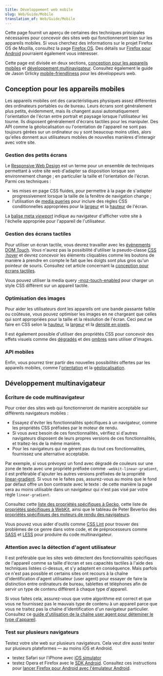 ```yaml
---
title: Développement web mobile
slug: Web/Guide/Mobile
translation_of: Web/Guide/Mobile
---
```

Cette page fournit un aperçu de certaines des techniques principales nécessaires pour concevoir des sites web qui fonctionneront bien sur les appareils mobiles. Si vous cherchez des informations sur le projet Firefox OS de Mozilla, consultez la page [Firefox OS](/fr/Firefox_OS). Des détails sur [Firefox pour Android](/fr/docs/Mozilla/Firefox_pour_Android) pourraient également vous intéresser.

Cette page est divisée en deux sections, [conception pour les appareils mobiles](#Conception_pour_les_appareils_mobiles) et [développement multinavigateur](#D.C3.A9veloppement_multinavigateur). Consultez également le guide de Jason Grlicky [mobile-friendliness](/fr/docs/Web_Development/Mobile/Mobile-friendliness) pour les développeurs web.

## Conception pour les appareils mobiles

Les appareils mobiles ont des caractéristiques physiques assez différentes des ordinateurs portables ou de bureau. Leurs écrans sont généralement plus petits, évidemment, mais ils changent aussi automatiquement l'orientation de l'écran entre portrait et paysage lorsque l'utilisateur les tourne. Ils disposent généralement d'écrans tactiles pour les manipuler. Des API comme la géolocalisation ou l'orientation de l'appareil ne sont pas toujours gérées sur un ordinateur ou y sont beaucoup moins utiles, alors qu'elles donnent aux utilisateurs mobiles de nouvelles manières d'interagir avec votre site.

### Gestion des petits écrans

Le [Responsive Web Design](/fr/docs/Développement_Web/Design_web_Responsive) est un terme pour un ensemble de techniques permettant à votre site web d'adapter sa disposition lorsque son environnement change ; en particulier la taille et l'orientation de l'écran. Parmi ces techniques :

- les mises en page CSS fluides, pour permettre à la page de s'adapter progressivement lorsque la taille de la fenêtre de navigation change ;
- l'utilisation de [media queries](/fr/docs/CSS/Media_queries) pour inclure des règles CSS conditionnelles appropriées pour la [largeur](/fr/docs/CSS/Media_queries#width) et la [hauteur](/fr/docs/CSS/Media_queries#height) de l'écran.

La [balise meta _viewport_](/fr/docs/Mozilla/Mobile/Balise_meta_viewport) indique au navigateur d'afficher votre site à l'échelle appropriée pour l'appareil de l'utilisateur.

### Gestion des écrans tactiles

Pour utiliser un écran tactile, vous devrez travailler avec les [évènements DOM Touch](/fr/docs/Web/Guide/DOM/Events/Touch_events). Vous n'aurez pas la possibilité d'utiliser la pseudo-classe [CSS :hover](/fr/docs/CSS/:hover) et devrez concevoir les éléments cliquables comme les boutons de manière à prendre en compte le fait que les doigts sont plus gros qu'un pointeur de souris. Consultez cet article concernant la [conception pour écrans tactiles](http://www.whatcreative.co.uk/blog/tips/designing-for-touch-screen/).

Vous pouvez utiliser la media query [-moz-touch-enabled](/fr/docs/CSS/Media_queries#-moz-touch-enabled) pour charger un style CSS différent sur un appareil tactile.

### Optimisation des images

Pour aider les utilisateurs dont les appareils ont une bande passante faible ou coûteuse, vous pouvez optimiser les images en ne chargeant que celles qui sont appropriées pour la taille et la résolution de l'écran. Ceci peut se faire en CSS selon la [hauteur](/fr/docs/CSS/Media_queries#height), la [largeur](/fr/docs/CSS/Media_queries#width) et la [densité en pixels](/fr/docs/CSS/Media_queries#-moz-device-pixel-ratio).

Il est également possible d'utiliser des propriétés CSS pour concevoir des effets visuels comme des [dégradés](/fr/docs/CSS/Utilisation_de_dégradés_CSS) et des [ombres](/fr/docs/CSS/box-shadow) sans utiliser d'images.

### API mobiles

Enfin, vous pourrez tirer partir des nouvelles possibilités offertes par les appareils mobiles, comme l'[orientation](/fr/docs/WebAPI/Detecting_device_orientation) et la [géolocalisation](/fr/docs/Using_geolocation).

## Développement multinavigateur

### Écriture de code multinavigateur

Pour créer des sites web qui fonctionneront de manière acceptable sur différents navigateurs mobiles :

- Essayez d'éviter les fonctionnalités spécifiques à un navigateur, comme les propriétés CSS préfixées par le moteur de rendu.
- Si vous avez besoin de ces fonctionnalités, vérifiez si d'autres navigateurs disposent de leurs propres versions de ces fonctionnalités, et traitez-les de la même manière.
- Pour les navigateurs qui ne gèrent pas du tout ces fonctionnalités, fournissez une alternative acceptable.

Par exemple, si vous prévoyez un fond avec dégradé de couleurs sur une zone de texte avec une propriété préfixée comme `-webkit-linear-gradient`, il est préférable d'ajouter les autres versions préfixées de la propriété [linear-gradient](/fr/docs/CSS/linear-gradient). Si vous ne le faites pas, assurez-vous au moins que le fond par défaut offre un bon contraste avec le texte : de cette manière la page sera au moins utilisable dans un navigateur qui n'est pas visé par votre règle `linear-gradient`.

Consultez cette [liste des propriétés spécifiques à Gecko](/fr/docs/Web/CSS/Reference/Mozilla_Extensions), cette liste de [propriétés spécifiques à WebKit](/fr/docs/Web/CSS/Reference/Webkit_Extensions), ainsi que le tableau de Peter Beverloo des [propriétés spécifiques des moteurs de rendu des navigateurs](http://peter.sh/experiments/vendor-prefixed-css-property-overview/).

Vous pouvez vous aider d'outils comme [CSS Lint](http://csslint.net/) pour trouver des problèmes de ce genre dans votre code, et de préprocesseurs comme [SASS](http://sass-lang.com/) et [LESS](http://lesscss.org/) pour produire du code multinavigateur.

### Attention avec la détection d'agent utilisateur

Il est préférable que les sites web détectent des fonctionnalités spécifiques de l'appareil comme sa taille d'écran et ses capacités tactiles à l'aide des techniques listées ci-dessus, et s'y adaptent en conséquence. Mais parfois ce n'est pas possible et certains sites ont recours à la chaîne d'identification d'agent utilisateur (user agent) pour essayer de faire la distinction entre ordinateurs de bureau, tablettes et téléphones afin de servir un type de contenu différent à chaque type d'appareil.

Si vous faites cela, assurez-vous que votre algorithme est correct et que vous ne fournissez pas le mauvais type de contenu à un appareil parce que vous ne traitez pas la chaîne d'identification d'un navigateur particulier. Consultez ce [guide d'utilisation de la chaîne user agent pour déteminer le type d'appareil](/fr/docs/Browser_detection_using_the_user_agent#Mobile.2C_Tablet_or_Desktop).

### Test sur plusieurs navigateurs

Testez votre site web sur plusieurs navigateurs. Cela veut dire aussi tester sur plusieurs plateformes — au moins iOS et Android.

- testez Safari sur l'iPhone avec [iOS simulator](https://developer.apple.com/devcenter/ios/index.action)
- testez Opera et Firefox avec le [SDK Android](https://developer.android.com/sdk/index.html). Consultez ces instructions pour [lancer Firefox pour Android avec l'émulateur Android](https://wiki.mozilla.org/Mobile/Fennec/Android/Emulator).
